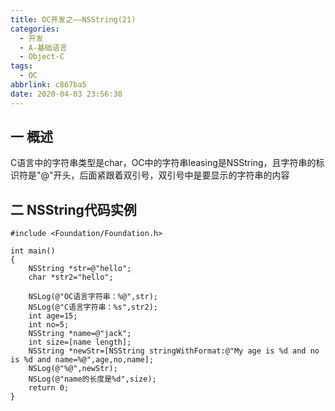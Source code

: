 ```yaml
---
title: OC开发之——NSString(21)
categories:
  - 开发
  - A-基础语言
  - Object-C
tags:
  - OC
abbrlink: c867ba5
date: 2020-04-03 23:56:38
---
```

## 一 概述

C语言中的字符串类型是char，OC中的字符串leasing是NSString，且字符串的标识符是"@"开头，后面紧跟着双引号，双引号中是要显示的字符串的内容

<!--more-->

## 二 NSString代码实例

```
#include <Foundation/Foundation.h>

int main()
{
    NSString *str=@"hello";
    char *str2="hello";

    NSLog(@"OC语言字符串：%@",str);
    NSLog(@"C语言字符串：%s",str2);
    int age=15;
    int no=5;
    NSString *name=@"jack";
    int size=[name length];
    NSString *newStr=[NSString stringWithFormat:@"My age is %d and no is %d and name=%@",age,no,name];
    NSLog(@"%@",newStr);
    NSLog(@"name的长度是%d",size);
    return 0;
}
```
